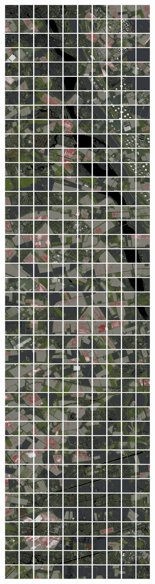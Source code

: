 <html>
<div>
<img src="https://github.com/HakkaTjakka/NL_TILE_MAP/blob/main/18/604/-1046/r.6040.-10460.png" height="44" width="44">
<img src="https://github.com/HakkaTjakka/NL_TILE_MAP/blob/main/18/604/-1046/r.6041.-10460.png" height="44" width="44">
<img src="https://github.com/HakkaTjakka/NL_TILE_MAP/blob/main/18/604/-1046/r.6042.-10460.png" height="44" width="44">
<img src="https://github.com/HakkaTjakka/NL_TILE_MAP/blob/main/18/604/-1046/r.6043.-10460.png" height="44" width="44">
<img src="https://github.com/HakkaTjakka/NL_TILE_MAP/blob/main/18/604/-1046/r.6044.-10460.png" height="44" width="44">
<img src="https://github.com/HakkaTjakka/NL_TILE_MAP/blob/main/18/604/-1046/r.6045.-10460.png" height="44" width="44">
<img src="https://github.com/HakkaTjakka/NL_TILE_MAP/blob/main/18/604/-1046/r.6046.-10460.png" height="44" width="44">
<img src="https://github.com/HakkaTjakka/NL_TILE_MAP/blob/main/18/604/-1046/r.6047.-10460.png" height="44" width="44">
<img src="https://github.com/HakkaTjakka/NL_TILE_MAP/blob/main/18/604/-1046/r.6048.-10460.png" height="44" width="44">
<img src="https://github.com/HakkaTjakka/NL_TILE_MAP/blob/main/18/604/-1046/r.6049.-10460.png" height="44" width="44">
<img src="https://github.com/HakkaTjakka/NL_TILE_MAP/blob/main/18/605/-1046/r.6050.-10460.png" height="44" width="44">
<img src="https://github.com/HakkaTjakka/NL_TILE_MAP/blob/main/18/605/-1046/r.6051.-10460.png" height="44" width="44">
<img src="https://github.com/HakkaTjakka/NL_TILE_MAP/blob/main/18/605/-1046/r.6052.-10460.png" height="44" width="44">
<img src="https://github.com/HakkaTjakka/NL_TILE_MAP/blob/main/18/605/-1046/r.6053.-10460.png" height="44" width="44">
<img src="https://github.com/HakkaTjakka/NL_TILE_MAP/blob/main/18/605/-1046/r.6054.-10460.png" height="44" width="44">
<img src="https://github.com/HakkaTjakka/NL_TILE_MAP/blob/main/18/605/-1046/r.6055.-10460.png" height="44" width="44">
<img src="https://github.com/HakkaTjakka/NL_TILE_MAP/blob/main/18/605/-1046/r.6056.-10460.png" height="44" width="44">
<img src="https://github.com/HakkaTjakka/NL_TILE_MAP/blob/main/18/605/-1046/r.6057.-10460.png" height="44" width="44">
<img src="https://github.com/HakkaTjakka/NL_TILE_MAP/blob/main/18/605/-1046/r.6058.-10460.png" height="44" width="44">
<img src="https://github.com/HakkaTjakka/NL_TILE_MAP/blob/main/18/605/-1046/r.6059.-10460.png" height="44" width="44">
<br>
<img src="https://github.com/HakkaTjakka/NL_TILE_MAP/blob/main/18/604/-1046/r.6040.-10459.png" height="44" width="44">
<img src="https://github.com/HakkaTjakka/NL_TILE_MAP/blob/main/18/604/-1046/r.6041.-10459.png" height="44" width="44">
<img src="https://github.com/HakkaTjakka/NL_TILE_MAP/blob/main/18/604/-1046/r.6042.-10459.png" height="44" width="44">
<img src="https://github.com/HakkaTjakka/NL_TILE_MAP/blob/main/18/604/-1046/r.6043.-10459.png" height="44" width="44">
<img src="https://github.com/HakkaTjakka/NL_TILE_MAP/blob/main/18/604/-1046/r.6044.-10459.png" height="44" width="44">
<img src="https://github.com/HakkaTjakka/NL_TILE_MAP/blob/main/18/604/-1046/r.6045.-10459.png" height="44" width="44">
<img src="https://github.com/HakkaTjakka/NL_TILE_MAP/blob/main/18/604/-1046/r.6046.-10459.png" height="44" width="44">
<img src="https://github.com/HakkaTjakka/NL_TILE_MAP/blob/main/18/604/-1046/r.6047.-10459.png" height="44" width="44">
<img src="https://github.com/HakkaTjakka/NL_TILE_MAP/blob/main/18/604/-1046/r.6048.-10459.png" height="44" width="44">
<img src="https://github.com/HakkaTjakka/NL_TILE_MAP/blob/main/18/604/-1046/r.6049.-10459.png" height="44" width="44">
<img src="https://github.com/HakkaTjakka/NL_TILE_MAP/blob/main/18/605/-1046/r.6050.-10459.png" height="44" width="44">
<img src="https://github.com/HakkaTjakka/NL_TILE_MAP/blob/main/18/605/-1046/r.6051.-10459.png" height="44" width="44">
<img src="https://github.com/HakkaTjakka/NL_TILE_MAP/blob/main/18/605/-1046/r.6052.-10459.png" height="44" width="44">
<img src="https://github.com/HakkaTjakka/NL_TILE_MAP/blob/main/18/605/-1046/r.6053.-10459.png" height="44" width="44">
<img src="https://github.com/HakkaTjakka/NL_TILE_MAP/blob/main/18/605/-1046/r.6054.-10459.png" height="44" width="44">
<img src="https://github.com/HakkaTjakka/NL_TILE_MAP/blob/main/18/605/-1046/r.6055.-10459.png" height="44" width="44">
<img src="https://github.com/HakkaTjakka/NL_TILE_MAP/blob/main/18/605/-1046/r.6056.-10459.png" height="44" width="44">
<img src="https://github.com/HakkaTjakka/NL_TILE_MAP/blob/main/18/605/-1046/r.6057.-10459.png" height="44" width="44">
<img src="https://github.com/HakkaTjakka/NL_TILE_MAP/blob/main/18/605/-1046/r.6058.-10459.png" height="44" width="44">
<img src="https://github.com/HakkaTjakka/NL_TILE_MAP/blob/main/18/605/-1046/r.6059.-10459.png" height="44" width="44">
<br>
<img src="https://github.com/HakkaTjakka/NL_TILE_MAP/blob/main/18/604/-1046/r.6040.-10458.png" height="44" width="44">
<img src="https://github.com/HakkaTjakka/NL_TILE_MAP/blob/main/18/604/-1046/r.6041.-10458.png" height="44" width="44">
<img src="https://github.com/HakkaTjakka/NL_TILE_MAP/blob/main/18/604/-1046/r.6042.-10458.png" height="44" width="44">
<img src="https://github.com/HakkaTjakka/NL_TILE_MAP/blob/main/18/604/-1046/r.6043.-10458.png" height="44" width="44">
<img src="https://github.com/HakkaTjakka/NL_TILE_MAP/blob/main/18/604/-1046/r.6044.-10458.png" height="44" width="44">
<img src="https://github.com/HakkaTjakka/NL_TILE_MAP/blob/main/18/604/-1046/r.6045.-10458.png" height="44" width="44">
<img src="https://github.com/HakkaTjakka/NL_TILE_MAP/blob/main/18/604/-1046/r.6046.-10458.png" height="44" width="44">
<img src="https://github.com/HakkaTjakka/NL_TILE_MAP/blob/main/18/604/-1046/r.6047.-10458.png" height="44" width="44">
<img src="https://github.com/HakkaTjakka/NL_TILE_MAP/blob/main/18/604/-1046/r.6048.-10458.png" height="44" width="44">
<img src="https://github.com/HakkaTjakka/NL_TILE_MAP/blob/main/18/604/-1046/r.6049.-10458.png" height="44" width="44">
<img src="https://github.com/HakkaTjakka/NL_TILE_MAP/blob/main/18/605/-1046/r.6050.-10458.png" height="44" width="44">
<img src="https://github.com/HakkaTjakka/NL_TILE_MAP/blob/main/18/605/-1046/r.6051.-10458.png" height="44" width="44">
<img src="https://github.com/HakkaTjakka/NL_TILE_MAP/blob/main/18/605/-1046/r.6052.-10458.png" height="44" width="44">
<img src="https://github.com/HakkaTjakka/NL_TILE_MAP/blob/main/18/605/-1046/r.6053.-10458.png" height="44" width="44">
<img src="https://github.com/HakkaTjakka/NL_TILE_MAP/blob/main/18/605/-1046/r.6054.-10458.png" height="44" width="44">
<img src="https://github.com/HakkaTjakka/NL_TILE_MAP/blob/main/18/605/-1046/r.6055.-10458.png" height="44" width="44">
<img src="https://github.com/HakkaTjakka/NL_TILE_MAP/blob/main/18/605/-1046/r.6056.-10458.png" height="44" width="44">
<img src="https://github.com/HakkaTjakka/NL_TILE_MAP/blob/main/18/605/-1046/r.6057.-10458.png" height="44" width="44">
<img src="https://github.com/HakkaTjakka/NL_TILE_MAP/blob/main/18/605/-1046/r.6058.-10458.png" height="44" width="44">
<img src="https://github.com/HakkaTjakka/NL_TILE_MAP/blob/main/18/605/-1046/r.6059.-10458.png" height="44" width="44">
<br>
<img src="https://github.com/HakkaTjakka/NL_TILE_MAP/blob/main/18/604/-1046/r.6040.-10457.png" height="44" width="44">
<img src="https://github.com/HakkaTjakka/NL_TILE_MAP/blob/main/18/604/-1046/r.6041.-10457.png" height="44" width="44">
<img src="https://github.com/HakkaTjakka/NL_TILE_MAP/blob/main/18/604/-1046/r.6042.-10457.png" height="44" width="44">
<img src="https://github.com/HakkaTjakka/NL_TILE_MAP/blob/main/18/604/-1046/r.6043.-10457.png" height="44" width="44">
<img src="https://github.com/HakkaTjakka/NL_TILE_MAP/blob/main/18/604/-1046/r.6044.-10457.png" height="44" width="44">
<img src="https://github.com/HakkaTjakka/NL_TILE_MAP/blob/main/18/604/-1046/r.6045.-10457.png" height="44" width="44">
<img src="https://github.com/HakkaTjakka/NL_TILE_MAP/blob/main/18/604/-1046/r.6046.-10457.png" height="44" width="44">
<img src="https://github.com/HakkaTjakka/NL_TILE_MAP/blob/main/18/604/-1046/r.6047.-10457.png" height="44" width="44">
<img src="https://github.com/HakkaTjakka/NL_TILE_MAP/blob/main/18/604/-1046/r.6048.-10457.png" height="44" width="44">
<img src="https://github.com/HakkaTjakka/NL_TILE_MAP/blob/main/18/604/-1046/r.6049.-10457.png" height="44" width="44">
<img src="https://github.com/HakkaTjakka/NL_TILE_MAP/blob/main/18/605/-1046/r.6050.-10457.png" height="44" width="44">
<img src="https://github.com/HakkaTjakka/NL_TILE_MAP/blob/main/18/605/-1046/r.6051.-10457.png" height="44" width="44">
<img src="https://github.com/HakkaTjakka/NL_TILE_MAP/blob/main/18/605/-1046/r.6052.-10457.png" height="44" width="44">
<img src="https://github.com/HakkaTjakka/NL_TILE_MAP/blob/main/18/605/-1046/r.6053.-10457.png" height="44" width="44">
<img src="https://github.com/HakkaTjakka/NL_TILE_MAP/blob/main/18/605/-1046/r.6054.-10457.png" height="44" width="44">
<img src="https://github.com/HakkaTjakka/NL_TILE_MAP/blob/main/18/605/-1046/r.6055.-10457.png" height="44" width="44">
<img src="https://github.com/HakkaTjakka/NL_TILE_MAP/blob/main/18/605/-1046/r.6056.-10457.png" height="44" width="44">
<img src="https://github.com/HakkaTjakka/NL_TILE_MAP/blob/main/18/605/-1046/r.6057.-10457.png" height="44" width="44">
<img src="https://github.com/HakkaTjakka/NL_TILE_MAP/blob/main/18/605/-1046/r.6058.-10457.png" height="44" width="44">
<img src="https://github.com/HakkaTjakka/NL_TILE_MAP/blob/main/18/605/-1046/r.6059.-10457.png" height="44" width="44">
<br>
<img src="https://github.com/HakkaTjakka/NL_TILE_MAP/blob/main/18/604/-1046/r.6040.-10456.png" height="44" width="44">
<img src="https://github.com/HakkaTjakka/NL_TILE_MAP/blob/main/18/604/-1046/r.6041.-10456.png" height="44" width="44">
<img src="https://github.com/HakkaTjakka/NL_TILE_MAP/blob/main/18/604/-1046/r.6042.-10456.png" height="44" width="44">
<img src="https://github.com/HakkaTjakka/NL_TILE_MAP/blob/main/18/604/-1046/r.6043.-10456.png" height="44" width="44">
<img src="https://github.com/HakkaTjakka/NL_TILE_MAP/blob/main/18/604/-1046/r.6044.-10456.png" height="44" width="44">
<img src="https://github.com/HakkaTjakka/NL_TILE_MAP/blob/main/18/604/-1046/r.6045.-10456.png" height="44" width="44">
<img src="https://github.com/HakkaTjakka/NL_TILE_MAP/blob/main/18/604/-1046/r.6046.-10456.png" height="44" width="44">
<img src="https://github.com/HakkaTjakka/NL_TILE_MAP/blob/main/18/604/-1046/r.6047.-10456.png" height="44" width="44">
<img src="https://github.com/HakkaTjakka/NL_TILE_MAP/blob/main/18/604/-1046/r.6048.-10456.png" height="44" width="44">
<img src="https://github.com/HakkaTjakka/NL_TILE_MAP/blob/main/18/604/-1046/r.6049.-10456.png" height="44" width="44">
<img src="https://github.com/HakkaTjakka/NL_TILE_MAP/blob/main/18/605/-1046/r.6050.-10456.png" height="44" width="44">
<img src="https://github.com/HakkaTjakka/NL_TILE_MAP/blob/main/18/605/-1046/r.6051.-10456.png" height="44" width="44">
<img src="https://github.com/HakkaTjakka/NL_TILE_MAP/blob/main/18/605/-1046/r.6052.-10456.png" height="44" width="44">
<img src="https://github.com/HakkaTjakka/NL_TILE_MAP/blob/main/18/605/-1046/r.6053.-10456.png" height="44" width="44">
<img src="https://github.com/HakkaTjakka/NL_TILE_MAP/blob/main/18/605/-1046/r.6054.-10456.png" height="44" width="44">
<img src="https://github.com/HakkaTjakka/NL_TILE_MAP/blob/main/18/605/-1046/r.6055.-10456.png" height="44" width="44">
<img src="https://github.com/HakkaTjakka/NL_TILE_MAP/blob/main/18/605/-1046/r.6056.-10456.png" height="44" width="44">
<img src="https://github.com/HakkaTjakka/NL_TILE_MAP/blob/main/18/605/-1046/r.6057.-10456.png" height="44" width="44">
<img src="https://github.com/HakkaTjakka/NL_TILE_MAP/blob/main/18/605/-1046/r.6058.-10456.png" height="44" width="44">
<img src="https://github.com/HakkaTjakka/NL_TILE_MAP/blob/main/18/605/-1046/r.6059.-10456.png" height="44" width="44">
<br>
<img src="https://github.com/HakkaTjakka/NL_TILE_MAP/blob/main/18/604/-1046/r.6040.-10455.png" height="44" width="44">
<img src="https://github.com/HakkaTjakka/NL_TILE_MAP/blob/main/18/604/-1046/r.6041.-10455.png" height="44" width="44">
<img src="https://github.com/HakkaTjakka/NL_TILE_MAP/blob/main/18/604/-1046/r.6042.-10455.png" height="44" width="44">
<img src="https://github.com/HakkaTjakka/NL_TILE_MAP/blob/main/18/604/-1046/r.6043.-10455.png" height="44" width="44">
<img src="https://github.com/HakkaTjakka/NL_TILE_MAP/blob/main/18/604/-1046/r.6044.-10455.png" height="44" width="44">
<img src="https://github.com/HakkaTjakka/NL_TILE_MAP/blob/main/18/604/-1046/r.6045.-10455.png" height="44" width="44">
<img src="https://github.com/HakkaTjakka/NL_TILE_MAP/blob/main/18/604/-1046/r.6046.-10455.png" height="44" width="44">
<img src="https://github.com/HakkaTjakka/NL_TILE_MAP/blob/main/18/604/-1046/r.6047.-10455.png" height="44" width="44">
<img src="https://github.com/HakkaTjakka/NL_TILE_MAP/blob/main/18/604/-1046/r.6048.-10455.png" height="44" width="44">
<img src="https://github.com/HakkaTjakka/NL_TILE_MAP/blob/main/18/604/-1046/r.6049.-10455.png" height="44" width="44">
<img src="https://github.com/HakkaTjakka/NL_TILE_MAP/blob/main/18/605/-1046/r.6050.-10455.png" height="44" width="44">
<img src="https://github.com/HakkaTjakka/NL_TILE_MAP/blob/main/18/605/-1046/r.6051.-10455.png" height="44" width="44">
<img src="https://github.com/HakkaTjakka/NL_TILE_MAP/blob/main/18/605/-1046/r.6052.-10455.png" height="44" width="44">
<img src="https://github.com/HakkaTjakka/NL_TILE_MAP/blob/main/18/605/-1046/r.6053.-10455.png" height="44" width="44">
<img src="https://github.com/HakkaTjakka/NL_TILE_MAP/blob/main/18/605/-1046/r.6054.-10455.png" height="44" width="44">
<img src="https://github.com/HakkaTjakka/NL_TILE_MAP/blob/main/18/605/-1046/r.6055.-10455.png" height="44" width="44">
<img src="https://github.com/HakkaTjakka/NL_TILE_MAP/blob/main/18/605/-1046/r.6056.-10455.png" height="44" width="44">
<img src="https://github.com/HakkaTjakka/NL_TILE_MAP/blob/main/18/605/-1046/r.6057.-10455.png" height="44" width="44">
<img src="https://github.com/HakkaTjakka/NL_TILE_MAP/blob/main/18/605/-1046/r.6058.-10455.png" height="44" width="44">
<img src="https://github.com/HakkaTjakka/NL_TILE_MAP/blob/main/18/605/-1046/r.6059.-10455.png" height="44" width="44">
<br>
<img src="https://github.com/HakkaTjakka/NL_TILE_MAP/blob/main/18/604/-1046/r.6040.-10454.png" height="44" width="44">
<img src="https://github.com/HakkaTjakka/NL_TILE_MAP/blob/main/18/604/-1046/r.6041.-10454.png" height="44" width="44">
<img src="https://github.com/HakkaTjakka/NL_TILE_MAP/blob/main/18/604/-1046/r.6042.-10454.png" height="44" width="44">
<img src="https://github.com/HakkaTjakka/NL_TILE_MAP/blob/main/18/604/-1046/r.6043.-10454.png" height="44" width="44">
<img src="https://github.com/HakkaTjakka/NL_TILE_MAP/blob/main/18/604/-1046/r.6044.-10454.png" height="44" width="44">
<img src="https://github.com/HakkaTjakka/NL_TILE_MAP/blob/main/18/604/-1046/r.6045.-10454.png" height="44" width="44">
<img src="https://github.com/HakkaTjakka/NL_TILE_MAP/blob/main/18/604/-1046/r.6046.-10454.png" height="44" width="44">
<img src="https://github.com/HakkaTjakka/NL_TILE_MAP/blob/main/18/604/-1046/r.6047.-10454.png" height="44" width="44">
<img src="https://github.com/HakkaTjakka/NL_TILE_MAP/blob/main/18/604/-1046/r.6048.-10454.png" height="44" width="44">
<img src="https://github.com/HakkaTjakka/NL_TILE_MAP/blob/main/18/604/-1046/r.6049.-10454.png" height="44" width="44">
<img src="https://github.com/HakkaTjakka/NL_TILE_MAP/blob/main/18/605/-1046/r.6050.-10454.png" height="44" width="44">
<img src="https://github.com/HakkaTjakka/NL_TILE_MAP/blob/main/18/605/-1046/r.6051.-10454.png" height="44" width="44">
<img src="https://github.com/HakkaTjakka/NL_TILE_MAP/blob/main/18/605/-1046/r.6052.-10454.png" height="44" width="44">
<img src="https://github.com/HakkaTjakka/NL_TILE_MAP/blob/main/18/605/-1046/r.6053.-10454.png" height="44" width="44">
<img src="https://github.com/HakkaTjakka/NL_TILE_MAP/blob/main/18/605/-1046/r.6054.-10454.png" height="44" width="44">
<img src="https://github.com/HakkaTjakka/NL_TILE_MAP/blob/main/18/605/-1046/r.6055.-10454.png" height="44" width="44">
<img src="https://github.com/HakkaTjakka/NL_TILE_MAP/blob/main/18/605/-1046/r.6056.-10454.png" height="44" width="44">
<img src="https://github.com/HakkaTjakka/NL_TILE_MAP/blob/main/18/605/-1046/r.6057.-10454.png" height="44" width="44">
<img src="https://github.com/HakkaTjakka/NL_TILE_MAP/blob/main/18/605/-1046/r.6058.-10454.png" height="44" width="44">
<img src="https://github.com/HakkaTjakka/NL_TILE_MAP/blob/main/18/605/-1046/r.6059.-10454.png" height="44" width="44">
<br>
<img src="https://github.com/HakkaTjakka/NL_TILE_MAP/blob/main/18/604/-1046/r.6040.-10453.png" height="44" width="44">
<img src="https://github.com/HakkaTjakka/NL_TILE_MAP/blob/main/18/604/-1046/r.6041.-10453.png" height="44" width="44">
<img src="https://github.com/HakkaTjakka/NL_TILE_MAP/blob/main/18/604/-1046/r.6042.-10453.png" height="44" width="44">
<img src="https://github.com/HakkaTjakka/NL_TILE_MAP/blob/main/18/604/-1046/r.6043.-10453.png" height="44" width="44">
<img src="https://github.com/HakkaTjakka/NL_TILE_MAP/blob/main/18/604/-1046/r.6044.-10453.png" height="44" width="44">
<img src="https://github.com/HakkaTjakka/NL_TILE_MAP/blob/main/18/604/-1046/r.6045.-10453.png" height="44" width="44">
<img src="https://github.com/HakkaTjakka/NL_TILE_MAP/blob/main/18/604/-1046/r.6046.-10453.png" height="44" width="44">
<img src="https://github.com/HakkaTjakka/NL_TILE_MAP/blob/main/18/604/-1046/r.6047.-10453.png" height="44" width="44">
<img src="https://github.com/HakkaTjakka/NL_TILE_MAP/blob/main/18/604/-1046/r.6048.-10453.png" height="44" width="44">
<img src="https://github.com/HakkaTjakka/NL_TILE_MAP/blob/main/18/604/-1046/r.6049.-10453.png" height="44" width="44">
<img src="https://github.com/HakkaTjakka/NL_TILE_MAP/blob/main/18/605/-1046/r.6050.-10453.png" height="44" width="44">
<img src="https://github.com/HakkaTjakka/NL_TILE_MAP/blob/main/18/605/-1046/r.6051.-10453.png" height="44" width="44">
<img src="https://github.com/HakkaTjakka/NL_TILE_MAP/blob/main/18/605/-1046/r.6052.-10453.png" height="44" width="44">
<img src="https://github.com/HakkaTjakka/NL_TILE_MAP/blob/main/18/605/-1046/r.6053.-10453.png" height="44" width="44">
<img src="https://github.com/HakkaTjakka/NL_TILE_MAP/blob/main/18/605/-1046/r.6054.-10453.png" height="44" width="44">
<img src="https://github.com/HakkaTjakka/NL_TILE_MAP/blob/main/18/605/-1046/r.6055.-10453.png" height="44" width="44">
<img src="https://github.com/HakkaTjakka/NL_TILE_MAP/blob/main/18/605/-1046/r.6056.-10453.png" height="44" width="44">
<img src="https://github.com/HakkaTjakka/NL_TILE_MAP/blob/main/18/605/-1046/r.6057.-10453.png" height="44" width="44">
<img src="https://github.com/HakkaTjakka/NL_TILE_MAP/blob/main/18/605/-1046/r.6058.-10453.png" height="44" width="44">
<img src="https://github.com/HakkaTjakka/NL_TILE_MAP/blob/main/18/605/-1046/r.6059.-10453.png" height="44" width="44">
<br>
<img src="https://github.com/HakkaTjakka/NL_TILE_MAP/blob/main/18/604/-1046/r.6040.-10452.png" height="44" width="44">
<img src="https://github.com/HakkaTjakka/NL_TILE_MAP/blob/main/18/604/-1046/r.6041.-10452.png" height="44" width="44">
<img src="https://github.com/HakkaTjakka/NL_TILE_MAP/blob/main/18/604/-1046/r.6042.-10452.png" height="44" width="44">
<img src="https://github.com/HakkaTjakka/NL_TILE_MAP/blob/main/18/604/-1046/r.6043.-10452.png" height="44" width="44">
<img src="https://github.com/HakkaTjakka/NL_TILE_MAP/blob/main/18/604/-1046/r.6044.-10452.png" height="44" width="44">
<img src="https://github.com/HakkaTjakka/NL_TILE_MAP/blob/main/18/604/-1046/r.6045.-10452.png" height="44" width="44">
<img src="https://github.com/HakkaTjakka/NL_TILE_MAP/blob/main/18/604/-1046/r.6046.-10452.png" height="44" width="44">
<img src="https://github.com/HakkaTjakka/NL_TILE_MAP/blob/main/18/604/-1046/r.6047.-10452.png" height="44" width="44">
<img src="https://github.com/HakkaTjakka/NL_TILE_MAP/blob/main/18/604/-1046/r.6048.-10452.png" height="44" width="44">
<img src="https://github.com/HakkaTjakka/NL_TILE_MAP/blob/main/18/604/-1046/r.6049.-10452.png" height="44" width="44">
<img src="https://github.com/HakkaTjakka/NL_TILE_MAP/blob/main/18/605/-1046/r.6050.-10452.png" height="44" width="44">
<img src="https://github.com/HakkaTjakka/NL_TILE_MAP/blob/main/18/605/-1046/r.6051.-10452.png" height="44" width="44">
<img src="https://github.com/HakkaTjakka/NL_TILE_MAP/blob/main/18/605/-1046/r.6052.-10452.png" height="44" width="44">
<img src="https://github.com/HakkaTjakka/NL_TILE_MAP/blob/main/18/605/-1046/r.6053.-10452.png" height="44" width="44">
<img src="https://github.com/HakkaTjakka/NL_TILE_MAP/blob/main/18/605/-1046/r.6054.-10452.png" height="44" width="44">
<img src="https://github.com/HakkaTjakka/NL_TILE_MAP/blob/main/18/605/-1046/r.6055.-10452.png" height="44" width="44">
<img src="https://github.com/HakkaTjakka/NL_TILE_MAP/blob/main/18/605/-1046/r.6056.-10452.png" height="44" width="44">
<img src="https://github.com/HakkaTjakka/NL_TILE_MAP/blob/main/18/605/-1046/r.6057.-10452.png" height="44" width="44">
<img src="https://github.com/HakkaTjakka/NL_TILE_MAP/blob/main/18/605/-1046/r.6058.-10452.png" height="44" width="44">
<img src="https://github.com/HakkaTjakka/NL_TILE_MAP/blob/main/18/605/-1046/r.6059.-10452.png" height="44" width="44">
<br>
<img src="https://github.com/HakkaTjakka/NL_TILE_MAP/blob/main/18/604/-1046/r.6040.-10451.png" height="44" width="44">
<img src="https://github.com/HakkaTjakka/NL_TILE_MAP/blob/main/18/604/-1046/r.6041.-10451.png" height="44" width="44">
<img src="https://github.com/HakkaTjakka/NL_TILE_MAP/blob/main/18/604/-1046/r.6042.-10451.png" height="44" width="44">
<img src="https://github.com/HakkaTjakka/NL_TILE_MAP/blob/main/18/604/-1046/r.6043.-10451.png" height="44" width="44">
<img src="https://github.com/HakkaTjakka/NL_TILE_MAP/blob/main/18/604/-1046/r.6044.-10451.png" height="44" width="44">
<img src="https://github.com/HakkaTjakka/NL_TILE_MAP/blob/main/18/604/-1046/r.6045.-10451.png" height="44" width="44">
<img src="https://github.com/HakkaTjakka/NL_TILE_MAP/blob/main/18/604/-1046/r.6046.-10451.png" height="44" width="44">
<img src="https://github.com/HakkaTjakka/NL_TILE_MAP/blob/main/18/604/-1046/r.6047.-10451.png" height="44" width="44">
<img src="https://github.com/HakkaTjakka/NL_TILE_MAP/blob/main/18/604/-1046/r.6048.-10451.png" height="44" width="44">
<img src="https://github.com/HakkaTjakka/NL_TILE_MAP/blob/main/18/604/-1046/r.6049.-10451.png" height="44" width="44">
<img src="https://github.com/HakkaTjakka/NL_TILE_MAP/blob/main/18/605/-1046/r.6050.-10451.png" height="44" width="44">
<img src="https://github.com/HakkaTjakka/NL_TILE_MAP/blob/main/18/605/-1046/r.6051.-10451.png" height="44" width="44">
<img src="https://github.com/HakkaTjakka/NL_TILE_MAP/blob/main/18/605/-1046/r.6052.-10451.png" height="44" width="44">
<img src="https://github.com/HakkaTjakka/NL_TILE_MAP/blob/main/18/605/-1046/r.6053.-10451.png" height="44" width="44">
<img src="https://github.com/HakkaTjakka/NL_TILE_MAP/blob/main/18/605/-1046/r.6054.-10451.png" height="44" width="44">
<img src="https://github.com/HakkaTjakka/NL_TILE_MAP/blob/main/18/605/-1046/r.6055.-10451.png" height="44" width="44">
<img src="https://github.com/HakkaTjakka/NL_TILE_MAP/blob/main/18/605/-1046/r.6056.-10451.png" height="44" width="44">
<img src="https://github.com/HakkaTjakka/NL_TILE_MAP/blob/main/18/605/-1046/r.6057.-10451.png" height="44" width="44">
<img src="https://github.com/HakkaTjakka/NL_TILE_MAP/blob/main/18/605/-1046/r.6058.-10451.png" height="44" width="44">
<img src="https://github.com/HakkaTjakka/NL_TILE_MAP/blob/main/18/605/-1046/r.6059.-10451.png" height="44" width="44">
<br>
<img src="https://github.com/HakkaTjakka/NL_TILE_MAP/blob/main/18/604/-1045/r.6040.-10450.png" height="44" width="44">
<img src="https://github.com/HakkaTjakka/NL_TILE_MAP/blob/main/18/604/-1045/r.6041.-10450.png" height="44" width="44">
<img src="https://github.com/HakkaTjakka/NL_TILE_MAP/blob/main/18/604/-1045/r.6042.-10450.png" height="44" width="44">
<img src="https://github.com/HakkaTjakka/NL_TILE_MAP/blob/main/18/604/-1045/r.6043.-10450.png" height="44" width="44">
<img src="https://github.com/HakkaTjakka/NL_TILE_MAP/blob/main/18/604/-1045/r.6044.-10450.png" height="44" width="44">
<img src="https://github.com/HakkaTjakka/NL_TILE_MAP/blob/main/18/604/-1045/r.6045.-10450.png" height="44" width="44">
<img src="https://github.com/HakkaTjakka/NL_TILE_MAP/blob/main/18/604/-1045/r.6046.-10450.png" height="44" width="44">
<img src="https://github.com/HakkaTjakka/NL_TILE_MAP/blob/main/18/604/-1045/r.6047.-10450.png" height="44" width="44">
<img src="https://github.com/HakkaTjakka/NL_TILE_MAP/blob/main/18/604/-1045/r.6048.-10450.png" height="44" width="44">
<img src="https://github.com/HakkaTjakka/NL_TILE_MAP/blob/main/18/604/-1045/r.6049.-10450.png" height="44" width="44">
<img src="https://github.com/HakkaTjakka/NL_TILE_MAP/blob/main/18/605/-1045/r.6050.-10450.png" height="44" width="44">
<img src="https://github.com/HakkaTjakka/NL_TILE_MAP/blob/main/18/605/-1045/r.6051.-10450.png" height="44" width="44">
<img src="https://github.com/HakkaTjakka/NL_TILE_MAP/blob/main/18/605/-1045/r.6052.-10450.png" height="44" width="44">
<img src="https://github.com/HakkaTjakka/NL_TILE_MAP/blob/main/18/605/-1045/r.6053.-10450.png" height="44" width="44">
<img src="https://github.com/HakkaTjakka/NL_TILE_MAP/blob/main/18/605/-1045/r.6054.-10450.png" height="44" width="44">
<img src="https://github.com/HakkaTjakka/NL_TILE_MAP/blob/main/18/605/-1045/r.6055.-10450.png" height="44" width="44">
<img src="https://github.com/HakkaTjakka/NL_TILE_MAP/blob/main/18/605/-1045/r.6056.-10450.png" height="44" width="44">
<img src="https://github.com/HakkaTjakka/NL_TILE_MAP/blob/main/18/605/-1045/r.6057.-10450.png" height="44" width="44">
<img src="https://github.com/HakkaTjakka/NL_TILE_MAP/blob/main/18/605/-1045/r.6058.-10450.png" height="44" width="44">
<img src="https://github.com/HakkaTjakka/NL_TILE_MAP/blob/main/18/605/-1045/r.6059.-10450.png" height="44" width="44">
<br>
<img src="https://github.com/HakkaTjakka/NL_TILE_MAP/blob/main/18/604/-1045/r.6040.-10449.png" height="44" width="44">
<img src="https://github.com/HakkaTjakka/NL_TILE_MAP/blob/main/18/604/-1045/r.6041.-10449.png" height="44" width="44">
<img src="https://github.com/HakkaTjakka/NL_TILE_MAP/blob/main/18/604/-1045/r.6042.-10449.png" height="44" width="44">
<img src="https://github.com/HakkaTjakka/NL_TILE_MAP/blob/main/18/604/-1045/r.6043.-10449.png" height="44" width="44">
<img src="https://github.com/HakkaTjakka/NL_TILE_MAP/blob/main/18/604/-1045/r.6044.-10449.png" height="44" width="44">
<img src="https://github.com/HakkaTjakka/NL_TILE_MAP/blob/main/18/604/-1045/r.6045.-10449.png" height="44" width="44">
<img src="https://github.com/HakkaTjakka/NL_TILE_MAP/blob/main/18/604/-1045/r.6046.-10449.png" height="44" width="44">
<img src="https://github.com/HakkaTjakka/NL_TILE_MAP/blob/main/18/604/-1045/r.6047.-10449.png" height="44" width="44">
<img src="https://github.com/HakkaTjakka/NL_TILE_MAP/blob/main/18/604/-1045/r.6048.-10449.png" height="44" width="44">
<img src="https://github.com/HakkaTjakka/NL_TILE_MAP/blob/main/18/604/-1045/r.6049.-10449.png" height="44" width="44">
<img src="https://github.com/HakkaTjakka/NL_TILE_MAP/blob/main/18/605/-1045/r.6050.-10449.png" height="44" width="44">
<img src="https://github.com/HakkaTjakka/NL_TILE_MAP/blob/main/18/605/-1045/r.6051.-10449.png" height="44" width="44">
<img src="https://github.com/HakkaTjakka/NL_TILE_MAP/blob/main/18/605/-1045/r.6052.-10449.png" height="44" width="44">
<img src="https://github.com/HakkaTjakka/NL_TILE_MAP/blob/main/18/605/-1045/r.6053.-10449.png" height="44" width="44">
<img src="https://github.com/HakkaTjakka/NL_TILE_MAP/blob/main/18/605/-1045/r.6054.-10449.png" height="44" width="44">
<img src="https://github.com/HakkaTjakka/NL_TILE_MAP/blob/main/18/605/-1045/r.6055.-10449.png" height="44" width="44">
<img src="https://github.com/HakkaTjakka/NL_TILE_MAP/blob/main/18/605/-1045/r.6056.-10449.png" height="44" width="44">
<img src="https://github.com/HakkaTjakka/NL_TILE_MAP/blob/main/18/605/-1045/r.6057.-10449.png" height="44" width="44">
<img src="https://github.com/HakkaTjakka/NL_TILE_MAP/blob/main/18/605/-1045/r.6058.-10449.png" height="44" width="44">
<img src="https://github.com/HakkaTjakka/NL_TILE_MAP/blob/main/18/605/-1045/r.6059.-10449.png" height="44" width="44">
<br>
<img src="https://github.com/HakkaTjakka/NL_TILE_MAP/blob/main/18/604/-1045/r.6040.-10448.png" height="44" width="44">
<img src="https://github.com/HakkaTjakka/NL_TILE_MAP/blob/main/18/604/-1045/r.6041.-10448.png" height="44" width="44">
<img src="https://github.com/HakkaTjakka/NL_TILE_MAP/blob/main/18/604/-1045/r.6042.-10448.png" height="44" width="44">
<img src="https://github.com/HakkaTjakka/NL_TILE_MAP/blob/main/18/604/-1045/r.6043.-10448.png" height="44" width="44">
<img src="https://github.com/HakkaTjakka/NL_TILE_MAP/blob/main/18/604/-1045/r.6044.-10448.png" height="44" width="44">
<img src="https://github.com/HakkaTjakka/NL_TILE_MAP/blob/main/18/604/-1045/r.6045.-10448.png" height="44" width="44">
<img src="https://github.com/HakkaTjakka/NL_TILE_MAP/blob/main/18/604/-1045/r.6046.-10448.png" height="44" width="44">
<img src="https://github.com/HakkaTjakka/NL_TILE_MAP/blob/main/18/604/-1045/r.6047.-10448.png" height="44" width="44">
<img src="https://github.com/HakkaTjakka/NL_TILE_MAP/blob/main/18/604/-1045/r.6048.-10448.png" height="44" width="44">
<img src="https://github.com/HakkaTjakka/NL_TILE_MAP/blob/main/18/604/-1045/r.6049.-10448.png" height="44" width="44">
<img src="https://github.com/HakkaTjakka/NL_TILE_MAP/blob/main/18/605/-1045/r.6050.-10448.png" height="44" width="44">
<img src="https://github.com/HakkaTjakka/NL_TILE_MAP/blob/main/18/605/-1045/r.6051.-10448.png" height="44" width="44">
<img src="https://github.com/HakkaTjakka/NL_TILE_MAP/blob/main/18/605/-1045/r.6052.-10448.png" height="44" width="44">
<img src="https://github.com/HakkaTjakka/NL_TILE_MAP/blob/main/18/605/-1045/r.6053.-10448.png" height="44" width="44">
<img src="https://github.com/HakkaTjakka/NL_TILE_MAP/blob/main/18/605/-1045/r.6054.-10448.png" height="44" width="44">
<img src="https://github.com/HakkaTjakka/NL_TILE_MAP/blob/main/18/605/-1045/r.6055.-10448.png" height="44" width="44">
<img src="https://github.com/HakkaTjakka/NL_TILE_MAP/blob/main/18/605/-1045/r.6056.-10448.png" height="44" width="44">
<img src="https://github.com/HakkaTjakka/NL_TILE_MAP/blob/main/18/605/-1045/r.6057.-10448.png" height="44" width="44">
<img src="https://github.com/HakkaTjakka/NL_TILE_MAP/blob/main/18/605/-1045/r.6058.-10448.png" height="44" width="44">
<img src="https://github.com/HakkaTjakka/NL_TILE_MAP/blob/main/18/605/-1045/r.6059.-10448.png" height="44" width="44">
<br>
<img src="https://github.com/HakkaTjakka/NL_TILE_MAP/blob/main/18/604/-1045/r.6040.-10447.png" height="44" width="44">
<img src="https://github.com/HakkaTjakka/NL_TILE_MAP/blob/main/18/604/-1045/r.6041.-10447.png" height="44" width="44">
<img src="https://github.com/HakkaTjakka/NL_TILE_MAP/blob/main/18/604/-1045/r.6042.-10447.png" height="44" width="44">
<img src="https://github.com/HakkaTjakka/NL_TILE_MAP/blob/main/18/604/-1045/r.6043.-10447.png" height="44" width="44">
<img src="https://github.com/HakkaTjakka/NL_TILE_MAP/blob/main/18/604/-1045/r.6044.-10447.png" height="44" width="44">
<img src="https://github.com/HakkaTjakka/NL_TILE_MAP/blob/main/18/604/-1045/r.6045.-10447.png" height="44" width="44">
<img src="https://github.com/HakkaTjakka/NL_TILE_MAP/blob/main/18/604/-1045/r.6046.-10447.png" height="44" width="44">
<img src="https://github.com/HakkaTjakka/NL_TILE_MAP/blob/main/18/604/-1045/r.6047.-10447.png" height="44" width="44">
<img src="https://github.com/HakkaTjakka/NL_TILE_MAP/blob/main/18/604/-1045/r.6048.-10447.png" height="44" width="44">
<img src="https://github.com/HakkaTjakka/NL_TILE_MAP/blob/main/18/604/-1045/r.6049.-10447.png" height="44" width="44">
<img src="https://github.com/HakkaTjakka/NL_TILE_MAP/blob/main/18/605/-1045/r.6050.-10447.png" height="44" width="44">
<img src="https://github.com/HakkaTjakka/NL_TILE_MAP/blob/main/18/605/-1045/r.6051.-10447.png" height="44" width="44">
<img src="https://github.com/HakkaTjakka/NL_TILE_MAP/blob/main/18/605/-1045/r.6052.-10447.png" height="44" width="44">
<img src="https://github.com/HakkaTjakka/NL_TILE_MAP/blob/main/18/605/-1045/r.6053.-10447.png" height="44" width="44">
<img src="https://github.com/HakkaTjakka/NL_TILE_MAP/blob/main/18/605/-1045/r.6054.-10447.png" height="44" width="44">
<img src="https://github.com/HakkaTjakka/NL_TILE_MAP/blob/main/18/605/-1045/r.6055.-10447.png" height="44" width="44">
<img src="https://github.com/HakkaTjakka/NL_TILE_MAP/blob/main/18/605/-1045/r.6056.-10447.png" height="44" width="44">
<img src="https://github.com/HakkaTjakka/NL_TILE_MAP/blob/main/18/605/-1045/r.6057.-10447.png" height="44" width="44">
<img src="https://github.com/HakkaTjakka/NL_TILE_MAP/blob/main/18/605/-1045/r.6058.-10447.png" height="44" width="44">
<img src="https://github.com/HakkaTjakka/NL_TILE_MAP/blob/main/18/605/-1045/r.6059.-10447.png" height="44" width="44">
<br>
<img src="https://github.com/HakkaTjakka/NL_TILE_MAP/blob/main/18/604/-1045/r.6040.-10446.png" height="44" width="44">
<img src="https://github.com/HakkaTjakka/NL_TILE_MAP/blob/main/18/604/-1045/r.6041.-10446.png" height="44" width="44">
<img src="https://github.com/HakkaTjakka/NL_TILE_MAP/blob/main/18/604/-1045/r.6042.-10446.png" height="44" width="44">
<img src="https://github.com/HakkaTjakka/NL_TILE_MAP/blob/main/18/604/-1045/r.6043.-10446.png" height="44" width="44">
<img src="https://github.com/HakkaTjakka/NL_TILE_MAP/blob/main/18/604/-1045/r.6044.-10446.png" height="44" width="44">
<img src="https://github.com/HakkaTjakka/NL_TILE_MAP/blob/main/18/604/-1045/r.6045.-10446.png" height="44" width="44">
<img src="https://github.com/HakkaTjakka/NL_TILE_MAP/blob/main/18/604/-1045/r.6046.-10446.png" height="44" width="44">
<img src="https://github.com/HakkaTjakka/NL_TILE_MAP/blob/main/18/604/-1045/r.6047.-10446.png" height="44" width="44">
<img src="https://github.com/HakkaTjakka/NL_TILE_MAP/blob/main/18/604/-1045/r.6048.-10446.png" height="44" width="44">
<img src="https://github.com/HakkaTjakka/NL_TILE_MAP/blob/main/18/604/-1045/r.6049.-10446.png" height="44" width="44">
<img src="https://github.com/HakkaTjakka/NL_TILE_MAP/blob/main/18/605/-1045/r.6050.-10446.png" height="44" width="44">
<img src="https://github.com/HakkaTjakka/NL_TILE_MAP/blob/main/18/605/-1045/r.6051.-10446.png" height="44" width="44">
<img src="https://github.com/HakkaTjakka/NL_TILE_MAP/blob/main/18/605/-1045/r.6052.-10446.png" height="44" width="44">
<img src="https://github.com/HakkaTjakka/NL_TILE_MAP/blob/main/18/605/-1045/r.6053.-10446.png" height="44" width="44">
<img src="https://github.com/HakkaTjakka/NL_TILE_MAP/blob/main/18/605/-1045/r.6054.-10446.png" height="44" width="44">
<img src="https://github.com/HakkaTjakka/NL_TILE_MAP/blob/main/18/605/-1045/r.6055.-10446.png" height="44" width="44">
<img src="https://github.com/HakkaTjakka/NL_TILE_MAP/blob/main/18/605/-1045/r.6056.-10446.png" height="44" width="44">
<img src="https://github.com/HakkaTjakka/NL_TILE_MAP/blob/main/18/605/-1045/r.6057.-10446.png" height="44" width="44">
<img src="https://github.com/HakkaTjakka/NL_TILE_MAP/blob/main/18/605/-1045/r.6058.-10446.png" height="44" width="44">
<img src="https://github.com/HakkaTjakka/NL_TILE_MAP/blob/main/18/605/-1045/r.6059.-10446.png" height="44" width="44">
<br>
<img src="https://github.com/HakkaTjakka/NL_TILE_MAP/blob/main/18/604/-1045/r.6040.-10445.png" height="44" width="44">
<img src="https://github.com/HakkaTjakka/NL_TILE_MAP/blob/main/18/604/-1045/r.6041.-10445.png" height="44" width="44">
<img src="https://github.com/HakkaTjakka/NL_TILE_MAP/blob/main/18/604/-1045/r.6042.-10445.png" height="44" width="44">
<img src="https://github.com/HakkaTjakka/NL_TILE_MAP/blob/main/18/604/-1045/r.6043.-10445.png" height="44" width="44">
<img src="https://github.com/HakkaTjakka/NL_TILE_MAP/blob/main/18/604/-1045/r.6044.-10445.png" height="44" width="44">
<img src="https://github.com/HakkaTjakka/NL_TILE_MAP/blob/main/18/604/-1045/r.6045.-10445.png" height="44" width="44">
<img src="https://github.com/HakkaTjakka/NL_TILE_MAP/blob/main/18/604/-1045/r.6046.-10445.png" height="44" width="44">
<img src="https://github.com/HakkaTjakka/NL_TILE_MAP/blob/main/18/604/-1045/r.6047.-10445.png" height="44" width="44">
<img src="https://github.com/HakkaTjakka/NL_TILE_MAP/blob/main/18/604/-1045/r.6048.-10445.png" height="44" width="44">
<img src="https://github.com/HakkaTjakka/NL_TILE_MAP/blob/main/18/604/-1045/r.6049.-10445.png" height="44" width="44">
<img src="https://github.com/HakkaTjakka/NL_TILE_MAP/blob/main/18/605/-1045/r.6050.-10445.png" height="44" width="44">
<img src="https://github.com/HakkaTjakka/NL_TILE_MAP/blob/main/18/605/-1045/r.6051.-10445.png" height="44" width="44">
<img src="https://github.com/HakkaTjakka/NL_TILE_MAP/blob/main/18/605/-1045/r.6052.-10445.png" height="44" width="44">
<img src="https://github.com/HakkaTjakka/NL_TILE_MAP/blob/main/18/605/-1045/r.6053.-10445.png" height="44" width="44">
<img src="https://github.com/HakkaTjakka/NL_TILE_MAP/blob/main/18/605/-1045/r.6054.-10445.png" height="44" width="44">
<img src="https://github.com/HakkaTjakka/NL_TILE_MAP/blob/main/18/605/-1045/r.6055.-10445.png" height="44" width="44">
<img src="https://github.com/HakkaTjakka/NL_TILE_MAP/blob/main/18/605/-1045/r.6056.-10445.png" height="44" width="44">
<img src="https://github.com/HakkaTjakka/NL_TILE_MAP/blob/main/18/605/-1045/r.6057.-10445.png" height="44" width="44">
<img src="https://github.com/HakkaTjakka/NL_TILE_MAP/blob/main/18/605/-1045/r.6058.-10445.png" height="44" width="44">
<img src="https://github.com/HakkaTjakka/NL_TILE_MAP/blob/main/18/605/-1045/r.6059.-10445.png" height="44" width="44">
<br>
<img src="https://github.com/HakkaTjakka/NL_TILE_MAP/blob/main/18/604/-1045/r.6040.-10444.png" height="44" width="44">
<img src="https://github.com/HakkaTjakka/NL_TILE_MAP/blob/main/18/604/-1045/r.6041.-10444.png" height="44" width="44">
<img src="https://github.com/HakkaTjakka/NL_TILE_MAP/blob/main/18/604/-1045/r.6042.-10444.png" height="44" width="44">
<img src="https://github.com/HakkaTjakka/NL_TILE_MAP/blob/main/18/604/-1045/r.6043.-10444.png" height="44" width="44">
<img src="https://github.com/HakkaTjakka/NL_TILE_MAP/blob/main/18/604/-1045/r.6044.-10444.png" height="44" width="44">
<img src="https://github.com/HakkaTjakka/NL_TILE_MAP/blob/main/18/604/-1045/r.6045.-10444.png" height="44" width="44">
<img src="https://github.com/HakkaTjakka/NL_TILE_MAP/blob/main/18/604/-1045/r.6046.-10444.png" height="44" width="44">
<img src="https://github.com/HakkaTjakka/NL_TILE_MAP/blob/main/18/604/-1045/r.6047.-10444.png" height="44" width="44">
<img src="https://github.com/HakkaTjakka/NL_TILE_MAP/blob/main/18/604/-1045/r.6048.-10444.png" height="44" width="44">
<img src="https://github.com/HakkaTjakka/NL_TILE_MAP/blob/main/18/604/-1045/r.6049.-10444.png" height="44" width="44">
<img src="https://github.com/HakkaTjakka/NL_TILE_MAP/blob/main/18/605/-1045/r.6050.-10444.png" height="44" width="44">
<img src="https://github.com/HakkaTjakka/NL_TILE_MAP/blob/main/18/605/-1045/r.6051.-10444.png" height="44" width="44">
<img src="https://github.com/HakkaTjakka/NL_TILE_MAP/blob/main/18/605/-1045/r.6052.-10444.png" height="44" width="44">
<img src="https://github.com/HakkaTjakka/NL_TILE_MAP/blob/main/18/605/-1045/r.6053.-10444.png" height="44" width="44">
<img src="https://github.com/HakkaTjakka/NL_TILE_MAP/blob/main/18/605/-1045/r.6054.-10444.png" height="44" width="44">
<img src="https://github.com/HakkaTjakka/NL_TILE_MAP/blob/main/18/605/-1045/r.6055.-10444.png" height="44" width="44">
<img src="https://github.com/HakkaTjakka/NL_TILE_MAP/blob/main/18/605/-1045/r.6056.-10444.png" height="44" width="44">
<img src="https://github.com/HakkaTjakka/NL_TILE_MAP/blob/main/18/605/-1045/r.6057.-10444.png" height="44" width="44">
<img src="https://github.com/HakkaTjakka/NL_TILE_MAP/blob/main/18/605/-1045/r.6058.-10444.png" height="44" width="44">
<img src="https://github.com/HakkaTjakka/NL_TILE_MAP/blob/main/18/605/-1045/r.6059.-10444.png" height="44" width="44">
<br>
<img src="https://github.com/HakkaTjakka/NL_TILE_MAP/blob/main/18/604/-1045/r.6040.-10443.png" height="44" width="44">
<img src="https://github.com/HakkaTjakka/NL_TILE_MAP/blob/main/18/604/-1045/r.6041.-10443.png" height="44" width="44">
<img src="https://github.com/HakkaTjakka/NL_TILE_MAP/blob/main/18/604/-1045/r.6042.-10443.png" height="44" width="44">
<img src="https://github.com/HakkaTjakka/NL_TILE_MAP/blob/main/18/604/-1045/r.6043.-10443.png" height="44" width="44">
<img src="https://github.com/HakkaTjakka/NL_TILE_MAP/blob/main/18/604/-1045/r.6044.-10443.png" height="44" width="44">
<img src="https://github.com/HakkaTjakka/NL_TILE_MAP/blob/main/18/604/-1045/r.6045.-10443.png" height="44" width="44">
<img src="https://github.com/HakkaTjakka/NL_TILE_MAP/blob/main/18/604/-1045/r.6046.-10443.png" height="44" width="44">
<img src="https://github.com/HakkaTjakka/NL_TILE_MAP/blob/main/18/604/-1045/r.6047.-10443.png" height="44" width="44">
<img src="https://github.com/HakkaTjakka/NL_TILE_MAP/blob/main/18/604/-1045/r.6048.-10443.png" height="44" width="44">
<img src="https://github.com/HakkaTjakka/NL_TILE_MAP/blob/main/18/604/-1045/r.6049.-10443.png" height="44" width="44">
<img src="https://github.com/HakkaTjakka/NL_TILE_MAP/blob/main/18/605/-1045/r.6050.-10443.png" height="44" width="44">
<img src="https://github.com/HakkaTjakka/NL_TILE_MAP/blob/main/18/605/-1045/r.6051.-10443.png" height="44" width="44">
<img src="https://github.com/HakkaTjakka/NL_TILE_MAP/blob/main/18/605/-1045/r.6052.-10443.png" height="44" width="44">
<img src="https://github.com/HakkaTjakka/NL_TILE_MAP/blob/main/18/605/-1045/r.6053.-10443.png" height="44" width="44">
<img src="https://github.com/HakkaTjakka/NL_TILE_MAP/blob/main/18/605/-1045/r.6054.-10443.png" height="44" width="44">
<img src="https://github.com/HakkaTjakka/NL_TILE_MAP/blob/main/18/605/-1045/r.6055.-10443.png" height="44" width="44">
<img src="https://github.com/HakkaTjakka/NL_TILE_MAP/blob/main/18/605/-1045/r.6056.-10443.png" height="44" width="44">
<img src="https://github.com/HakkaTjakka/NL_TILE_MAP/blob/main/18/605/-1045/r.6057.-10443.png" height="44" width="44">
<img src="https://github.com/HakkaTjakka/NL_TILE_MAP/blob/main/18/605/-1045/r.6058.-10443.png" height="44" width="44">
<img src="https://github.com/HakkaTjakka/NL_TILE_MAP/blob/main/18/605/-1045/r.6059.-10443.png" height="44" width="44">
<br>
<img src="https://github.com/HakkaTjakka/NL_TILE_MAP/blob/main/18/604/-1045/r.6040.-10442.png" height="44" width="44">
<img src="https://github.com/HakkaTjakka/NL_TILE_MAP/blob/main/18/604/-1045/r.6041.-10442.png" height="44" width="44">
<img src="https://github.com/HakkaTjakka/NL_TILE_MAP/blob/main/18/604/-1045/r.6042.-10442.png" height="44" width="44">
<img src="https://github.com/HakkaTjakka/NL_TILE_MAP/blob/main/18/604/-1045/r.6043.-10442.png" height="44" width="44">
<img src="https://github.com/HakkaTjakka/NL_TILE_MAP/blob/main/18/604/-1045/r.6044.-10442.png" height="44" width="44">
<img src="https://github.com/HakkaTjakka/NL_TILE_MAP/blob/main/18/604/-1045/r.6045.-10442.png" height="44" width="44">
<img src="https://github.com/HakkaTjakka/NL_TILE_MAP/blob/main/18/604/-1045/r.6046.-10442.png" height="44" width="44">
<img src="https://github.com/HakkaTjakka/NL_TILE_MAP/blob/main/18/604/-1045/r.6047.-10442.png" height="44" width="44">
<img src="https://github.com/HakkaTjakka/NL_TILE_MAP/blob/main/18/604/-1045/r.6048.-10442.png" height="44" width="44">
<img src="https://github.com/HakkaTjakka/NL_TILE_MAP/blob/main/18/604/-1045/r.6049.-10442.png" height="44" width="44">
<img src="https://github.com/HakkaTjakka/NL_TILE_MAP/blob/main/18/605/-1045/r.6050.-10442.png" height="44" width="44">
<img src="https://github.com/HakkaTjakka/NL_TILE_MAP/blob/main/18/605/-1045/r.6051.-10442.png" height="44" width="44">
<img src="https://github.com/HakkaTjakka/NL_TILE_MAP/blob/main/18/605/-1045/r.6052.-10442.png" height="44" width="44">
<img src="https://github.com/HakkaTjakka/NL_TILE_MAP/blob/main/18/605/-1045/r.6053.-10442.png" height="44" width="44">
<img src="https://github.com/HakkaTjakka/NL_TILE_MAP/blob/main/18/605/-1045/r.6054.-10442.png" height="44" width="44">
<img src="https://github.com/HakkaTjakka/NL_TILE_MAP/blob/main/18/605/-1045/r.6055.-10442.png" height="44" width="44">
<img src="https://github.com/HakkaTjakka/NL_TILE_MAP/blob/main/18/605/-1045/r.6056.-10442.png" height="44" width="44">
<img src="https://github.com/HakkaTjakka/NL_TILE_MAP/blob/main/18/605/-1045/r.6057.-10442.png" height="44" width="44">
<img src="https://github.com/HakkaTjakka/NL_TILE_MAP/blob/main/18/605/-1045/r.6058.-10442.png" height="44" width="44">
<img src="https://github.com/HakkaTjakka/NL_TILE_MAP/blob/main/18/605/-1045/r.6059.-10442.png" height="44" width="44">
<br>
<img src="https://github.com/HakkaTjakka/NL_TILE_MAP/blob/main/18/604/-1045/r.6040.-10441.png" height="44" width="44">
<img src="https://github.com/HakkaTjakka/NL_TILE_MAP/blob/main/18/604/-1045/r.6041.-10441.png" height="44" width="44">
<img src="https://github.com/HakkaTjakka/NL_TILE_MAP/blob/main/18/604/-1045/r.6042.-10441.png" height="44" width="44">
<img src="https://github.com/HakkaTjakka/NL_TILE_MAP/blob/main/18/604/-1045/r.6043.-10441.png" height="44" width="44">
<img src="https://github.com/HakkaTjakka/NL_TILE_MAP/blob/main/18/604/-1045/r.6044.-10441.png" height="44" width="44">
<img src="https://github.com/HakkaTjakka/NL_TILE_MAP/blob/main/18/604/-1045/r.6045.-10441.png" height="44" width="44">
<img src="https://github.com/HakkaTjakka/NL_TILE_MAP/blob/main/18/604/-1045/r.6046.-10441.png" height="44" width="44">
<img src="https://github.com/HakkaTjakka/NL_TILE_MAP/blob/main/18/604/-1045/r.6047.-10441.png" height="44" width="44">
<img src="https://github.com/HakkaTjakka/NL_TILE_MAP/blob/main/18/604/-1045/r.6048.-10441.png" height="44" width="44">
<img src="https://github.com/HakkaTjakka/NL_TILE_MAP/blob/main/18/604/-1045/r.6049.-10441.png" height="44" width="44">
<img src="https://github.com/HakkaTjakka/NL_TILE_MAP/blob/main/18/605/-1045/r.6050.-10441.png" height="44" width="44">
<img src="https://github.com/HakkaTjakka/NL_TILE_MAP/blob/main/18/605/-1045/r.6051.-10441.png" height="44" width="44">
<img src="https://github.com/HakkaTjakka/NL_TILE_MAP/blob/main/18/605/-1045/r.6052.-10441.png" height="44" width="44">
<img src="https://github.com/HakkaTjakka/NL_TILE_MAP/blob/main/18/605/-1045/r.6053.-10441.png" height="44" width="44">
<img src="https://github.com/HakkaTjakka/NL_TILE_MAP/blob/main/18/605/-1045/r.6054.-10441.png" height="44" width="44">
<img src="https://github.com/HakkaTjakka/NL_TILE_MAP/blob/main/18/605/-1045/r.6055.-10441.png" height="44" width="44">
<img src="https://github.com/HakkaTjakka/NL_TILE_MAP/blob/main/18/605/-1045/r.6056.-10441.png" height="44" width="44">
<img src="https://github.com/HakkaTjakka/NL_TILE_MAP/blob/main/18/605/-1045/r.6057.-10441.png" height="44" width="44">
<img src="https://github.com/HakkaTjakka/NL_TILE_MAP/blob/main/18/605/-1045/r.6058.-10441.png" height="44" width="44">
<img src="https://github.com/HakkaTjakka/NL_TILE_MAP/blob/main/18/605/-1045/r.6059.-10441.png" height="44" width="44">
<br>
</div>
</html>
